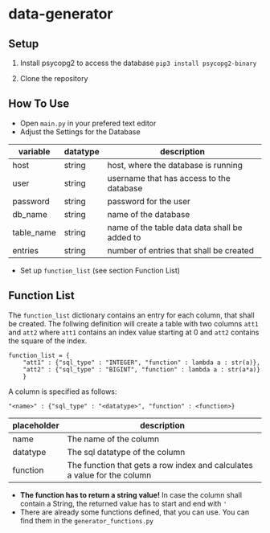# data-generator

## Setup

1. Install psycopg2 to access the database
```pip3 install psycopg2-binary```  

2. Clone the repository

## How To Use

- Open `main.py` in your prefered text editor
- Adjust the Settings for the Database

| variable	| datatype | description |
| ------------- | -------- | ----------- |
| host 		| string | host, where the database is running |
| user 		| string | username that has access to the database |
| password 	| string | password for the user |
| db\_name 	| string | name of the database |
| table\_name	| string | name of the table data data shall be added to |
| entries	| string | number of entries that shall be created |

- Set up `function_list` (see section Function List)

## Function List
The `function_list` dictionary contains an entry for each column, that shall be created. The follwing definition will create a table with two columns `att1` and `att2` where `att1` contains an index value starting at 0 and `att2` contains the square of the index.
```
function_list = {
	"att1" : {"sql_type" : "INTEGER", "function" : lambda a : str(a)},
	"att2" : {"sql_type" : "BIGINT", "function" : lambda a : str(a*a)}
	}
```
A column is specified as follows:
```
"<name>" : {"sql_type" : "<datatype>", "function" : <function>}
```

| placeholder	| description |
| ------------- | ----------- |
| name 		| The name of the column |
| datatype	| The sql datatype of the column |
| function	| The function that gets a row index and calculates a value for the column |

- __The function has to return a string value!__ In case the column shall contain a String, the returned value has to start and end with `'` 
- There are already some functions defined, that you can use. You can find them in the `generator_functions.py`
